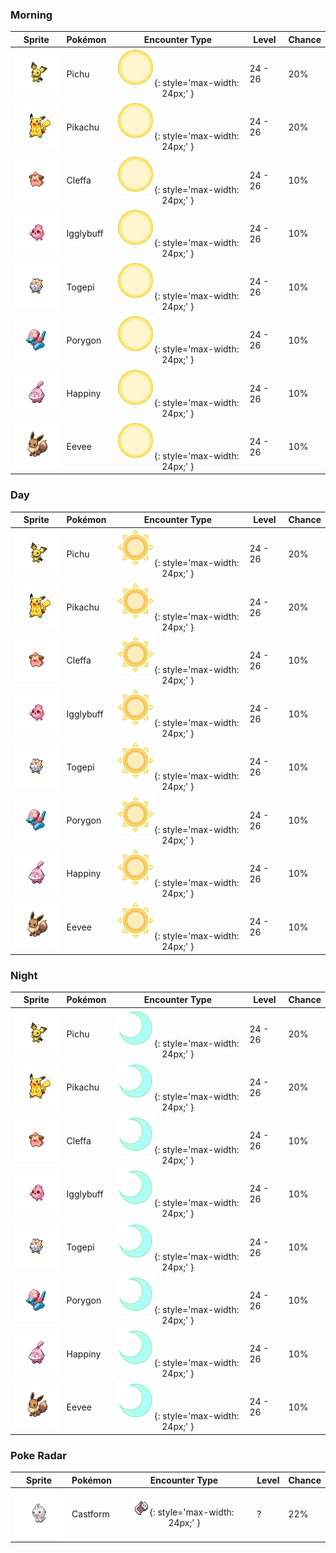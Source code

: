 ### Morning

| Sprite | Pokémon | Encounter Type | Level | Chance |
|:------:|---------|:--------------:|-------|--------|
| ![Pichu](../../assets/sprites/pichu/front.gif) | Pichu | ![Morning](../../assets/encounter_types/morning.png){: style='max-width: 24px;' } | 24 - 26 | 20% |
| ![Pikachu](../../assets/sprites/pikachu/front.gif) | Pikachu | ![Morning](../../assets/encounter_types/morning.png){: style='max-width: 24px;' } | 24 - 26 | 20% |
| ![Cleffa](../../assets/sprites/cleffa/front.gif) | Cleffa | ![Morning](../../assets/encounter_types/morning.png){: style='max-width: 24px;' } | 24 - 26 | 10% |
| ![Igglybuff](../../assets/sprites/igglybuff/front.gif) | Igglybuff | ![Morning](../../assets/encounter_types/morning.png){: style='max-width: 24px;' } | 24 - 26 | 10% |
| ![Togepi](../../assets/sprites/togepi/front.gif) | Togepi | ![Morning](../../assets/encounter_types/morning.png){: style='max-width: 24px;' } | 24 - 26 | 10% |
| ![Porygon](../../assets/sprites/porygon/front.gif) | Porygon | ![Morning](../../assets/encounter_types/morning.png){: style='max-width: 24px;' } | 24 - 26 | 10% |
| ![Happiny](../../assets/sprites/happiny/front.gif) | Happiny | ![Morning](../../assets/encounter_types/morning.png){: style='max-width: 24px;' } | 24 - 26 | 10% |
| ![Eevee](../../assets/sprites/eevee/front.gif) | Eevee | ![Morning](../../assets/encounter_types/morning.png){: style='max-width: 24px;' } | 24 - 26 | 10% |

### Day

| Sprite | Pokémon | Encounter Type | Level | Chance |
|:------:|---------|:--------------:|-------|--------|
| ![Pichu](../../assets/sprites/pichu/front.gif) | Pichu | ![Day](../../assets/encounter_types/day.png){: style='max-width: 24px;' } | 24 - 26 | 20% |
| ![Pikachu](../../assets/sprites/pikachu/front.gif) | Pikachu | ![Day](../../assets/encounter_types/day.png){: style='max-width: 24px;' } | 24 - 26 | 20% |
| ![Cleffa](../../assets/sprites/cleffa/front.gif) | Cleffa | ![Day](../../assets/encounter_types/day.png){: style='max-width: 24px;' } | 24 - 26 | 10% |
| ![Igglybuff](../../assets/sprites/igglybuff/front.gif) | Igglybuff | ![Day](../../assets/encounter_types/day.png){: style='max-width: 24px;' } | 24 - 26 | 10% |
| ![Togepi](../../assets/sprites/togepi/front.gif) | Togepi | ![Day](../../assets/encounter_types/day.png){: style='max-width: 24px;' } | 24 - 26 | 10% |
| ![Porygon](../../assets/sprites/porygon/front.gif) | Porygon | ![Day](../../assets/encounter_types/day.png){: style='max-width: 24px;' } | 24 - 26 | 10% |
| ![Happiny](../../assets/sprites/happiny/front.gif) | Happiny | ![Day](../../assets/encounter_types/day.png){: style='max-width: 24px;' } | 24 - 26 | 10% |
| ![Eevee](../../assets/sprites/eevee/front.gif) | Eevee | ![Day](../../assets/encounter_types/day.png){: style='max-width: 24px;' } | 24 - 26 | 10% |

### Night

| Sprite | Pokémon | Encounter Type | Level | Chance |
|:------:|---------|:--------------:|-------|--------|
| ![Pichu](../../assets/sprites/pichu/front.gif) | Pichu | ![Night](../../assets/encounter_types/night.png){: style='max-width: 24px;' } | 24 - 26 | 20% |
| ![Pikachu](../../assets/sprites/pikachu/front.gif) | Pikachu | ![Night](../../assets/encounter_types/night.png){: style='max-width: 24px;' } | 24 - 26 | 20% |
| ![Cleffa](../../assets/sprites/cleffa/front.gif) | Cleffa | ![Night](../../assets/encounter_types/night.png){: style='max-width: 24px;' } | 24 - 26 | 10% |
| ![Igglybuff](../../assets/sprites/igglybuff/front.gif) | Igglybuff | ![Night](../../assets/encounter_types/night.png){: style='max-width: 24px;' } | 24 - 26 | 10% |
| ![Togepi](../../assets/sprites/togepi/front.gif) | Togepi | ![Night](../../assets/encounter_types/night.png){: style='max-width: 24px;' } | 24 - 26 | 10% |
| ![Porygon](../../assets/sprites/porygon/front.gif) | Porygon | ![Night](../../assets/encounter_types/night.png){: style='max-width: 24px;' } | 24 - 26 | 10% |
| ![Happiny](../../assets/sprites/happiny/front.gif) | Happiny | ![Night](../../assets/encounter_types/night.png){: style='max-width: 24px;' } | 24 - 26 | 10% |
| ![Eevee](../../assets/sprites/eevee/front.gif) | Eevee | ![Night](../../assets/encounter_types/night.png){: style='max-width: 24px;' } | 24 - 26 | 10% |

### Poke Radar

| Sprite | Pokémon | Encounter Type | Level | Chance |
|:------:|---------|:--------------:|-------|--------|
| ![Castform](../../assets/sprites/castform/front.gif) | Castform | ![Poke Radar](../../assets/encounter_types/poke_radar.png){: style='max-width: 24px;' } | ? | 22% |

